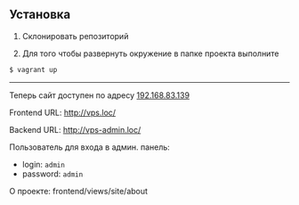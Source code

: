 Установка
------------

1) Склонировать репозиторий

2) Для того чтобы развернуть окружение в папке проекта выполните

```bash
$ vagrant up
```
---
Теперь сайт доступен по адресу
[192.168.83.139](http://vps.loc/)

Frontend URL: http://vps.loc/

Backend URL: http://vps-admin.loc/

Пользователь для входа в админ. панель:
* login: `admin`
* password: `admin`

О проекте: frontend/views/site/about